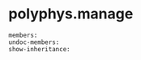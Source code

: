 ﻿# polyphys.manage

```{automodule} polyphys.manage
members:
undoc-members:
show-inheritance:
```
   
   